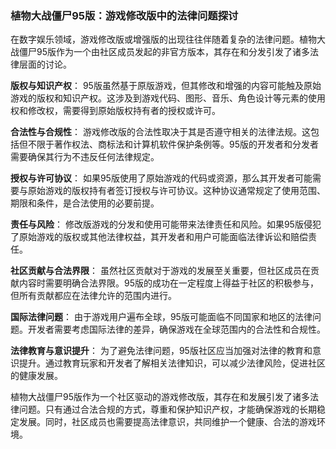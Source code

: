 ### 植物大战僵尸95版：游戏修改版中的法律问题探讨

在数字娱乐领域，游戏修改版或增强版的出现往往伴随着复杂的法律问题。植物大战僵尸95版作为一个由社区成员发起的非官方版本，其存在和分发引发了诸多法律层面的讨论。

**版权与知识产权**：
95版虽然基于原版游戏，但其修改和增强的内容可能触及原始游戏的版权和知识产权。这涉及到游戏代码、图形、音乐、角色设计等元素的使用权和修改权，需要得到原始版权持有者的授权或许可。

**合法性与合规性**：
游戏修改版的合法性取决于其是否遵守相关的法律法规。这包括但不限于著作权法、商标法和计算机软件保护条例等。95版的开发者和分发者需要确保其行为不违反任何法律规定。

**授权与许可协议**：
如果95版使用了原始游戏的代码或资源，那么其开发者可能需要与原始游戏的版权持有者签订授权与许可协议。这种协议通常规定了使用范围、期限和条件，是合法使用的必要前提。

**责任与风险**：
修改版游戏的分发和使用可能带来法律责任和风险。如果95版侵犯了原始游戏的版权或其他法律权益，其开发者和用户可能面临法律诉讼和赔偿责任。

**社区贡献与合法界限**：
虽然社区贡献对于游戏的发展至关重要，但社区成员在贡献内容时需要明确合法界限。95版的成功在一定程度上得益于社区的积极参与，但所有贡献都应在法律允许的范围内进行。

**国际法律问题**：
由于游戏用户遍布全球，95版可能面临不同国家和地区的法律问题。开发者需要考虑国际法律的差异，确保游戏在全球范围内的合法性和合规性。

**法律教育与意识提升**：
为了避免法律问题，95版社区应当加强对法律的教育和意识提升。通过教育玩家和开发者了解相关法律知识，可以减少法律风险，促进社区的健康发展。

植物大战僵尸95版作为一个社区驱动的游戏修改版，其存在和发展引发了诸多法律问题。只有通过合法合规的方式，尊重和保护知识产权，才能确保游戏的长期稳定发展。同时，社区成员也需要提高法律意识，共同维护一个健康、合法的游戏环境。
